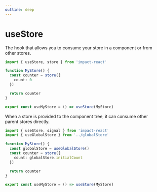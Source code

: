 ```yaml
---
outline: deep
---
```


# useStore

The hook that allows you to consume your store in a component or from other stores.

```ts
import { useStore, store } from 'impact-react'

function MyStore() {
  const counter = store({
    count: 0
  })

  return counter
}

export const useMyStore = () => useStore(MyStore)
```

When a store is provided to the component tree, it can consume other parent stores directly.

```ts
import { useStore, signal } from 'impact-react'
import { useGlobalStore } from '../globalStore'

function MyStore() {
  const globalStore = useGlobalStore()
  const counter = store({
    count: globalStore.initialCount
  })

  return counter
}

export const useMyStore = () => useStore(MyStore)
```

